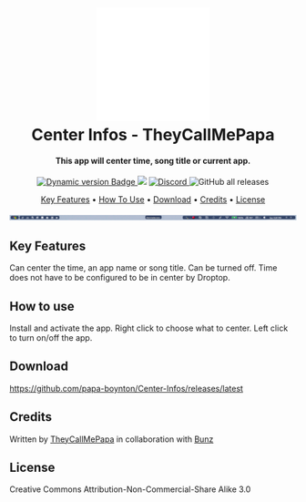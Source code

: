 <h1 align="center">
  <br>
  <a href="#"><img src="Images/Logo.png" alt="Logo" width="200"></a>
  <br>
  Center Infos - TheyCallMePapa
  <br>
</h1>

<h4 align="center">This app will center time, song title or current app.</h4>

<p align="center">
  <a href="https://droptopfour.com/community-apps">
    <img alt="Dynamic version Badge" src="https://img.shields.io/badge/dynamic/json?url=https%3A%2F%2Fraw.githubusercontent.com%2FDroptop-Four%2FGlobalData%2Fmain%2Fdata%2Fcommunity_apps%2Fcommunity_apps.json&query=%24.apps%5B%3F(%40.app.name%20%3D%3D%20'Center%20Infos')%5D.app.version&prefix=v&label=Version&color=43ff64">
  </a>
  <a href="https://droptopfour.com"><img src="https://img.shields.io/badge/Droptop%20Four%20Website-43ff64"></a>
  <a href="https://droptopfour.com/discord">
      <img alt="Discord" src="https://img.shields.io/discord/800124057923485728">
  </a>
  <img alt="GitHub all releases" src="https://img.shields.io/github/downloads/papa-boynton/Center-Infos/total">
</p>

<p align="center">
  <a href="#key-features">Key Features</a> •
  <a href="#how-to-use">How To Use</a> •
  <a href="#download">Download</a> •
  <a href="#credits">Credits</a> •
  <a href="#license">License</a>
</p>

![screenshot](Images/Screenshot.png)

## Key Features
Can center the time, an app name or song title.  Can be turned off.  Time does not have to be configured to be in center by Droptop.

## How to use
Install and activate the app.  Right click to choose what to center.  Left click to turn on/off the app.

## Download
https://github.com/papa-boynton/Center-Infos/releases/latest

## Credits
Written by [TheyCallMePapa](https://github.com/papa-boynton) in collaboration with [Bunz](https://github.com/66Bunz)

## License
Creative Commons Attribution-Non-Commercial-Share Alike 3.0
